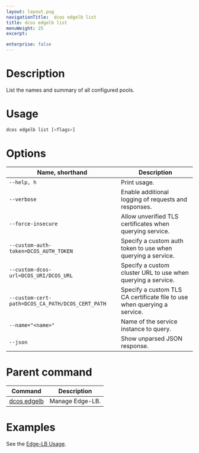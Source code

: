 ```yaml
---
layout: layout.pug
navigationTitle:  dcos edgelb list
title: dcos edgelb list
menuWeight: 25
excerpt:

enterprise: false
---
```


# Description
List the names and summary of all configured pools.

# Usage

```bash
dcos edgelb list [<flags>]
```

# Options

| Name, shorthand | Description |
|---------|-------------|
| `--help, h`   | Print usage. |
| `--verbose`   | Enable additional logging of requests and responses. |
| `--force-insecure`   | Allow unverified TLS certificates when querying service. |
| `--custom-auth-token=DCOS_AUTH_TOKEN`   | Specify a custom auth token to use when querying a service. |
| `--custom-dcos-url=DCOS_URI/DCOS_URL`   | Specify a custom cluster URL to use when querying a service. |
| `--custom-cert-path=DCOS_CA_PATH/DCOS_CERT_PATH`   | Specify a custom TLS CA certificate file to use when querying a service. |
| `--name="<name>"`   | Name of the service instance to query. |
| `--json` | Show unparsed JSON response. |

# Parent command

| Command | Description |
|---------|-------------|
| [dcos edgelb](/services/edge-lb/1.0/cli-reference) |  Manage Edge-LB. |

# Examples

See the [Edge-LB Usage](/services/edge-lb/1.0/usage).
